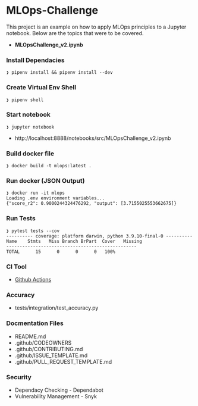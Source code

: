 # MLOps-Challenge
This project is an example on how to apply MLOps principles to a Jupyter notebook.  Below are the topics that were to be covered.

* **MLOpsChallenge_v2.ipynb**

### Install Dependacies
```
❯ pipenv install && pipenv install --dev
```

### Create Virtual Env Shell
```
❯ pipenv shell
```

### Start notebook
```
❯ jupyter notebook
```
* http://localhost:8888/notebooks/src/MLOpsChallenge_v2.ipynb

### Build docker file
```
❯ docker build -t mlops:latest .
```

### Run docker (JSON Output)
```
❯ docker run -it mlops
Loading .env environment variables...
{"score_r2": 0.9000244324476292, "output": [3.7155025553662675]}
```

### Run Tests
```
❯ pytest tests --cov 
---------- coverage: platform darwin, python 3.9.10-final-0 ----------
Name    Stmts   Miss Branch BrPart  Cover   Missing
-------------------------------------------------
TOTAL      15      0      0      0   100%
```

### CI Tool
* [Github Actions](https://github.com/anselmoraya/MLOps-Challenge/actions)

### Accuracy
* tests/integration/test_accuracy.py

### Docmentation Files
* README.md
* .github/CODEOWNERS
* .github/CONTRIBUTING.md
* .github/ISSUE_TEMPLATE.md
* .github/PULL_REQUEST_TEMPLATE.md

### Security
* Dependacy Checking - Dependabot
* Vulnerability Management - Snyk
